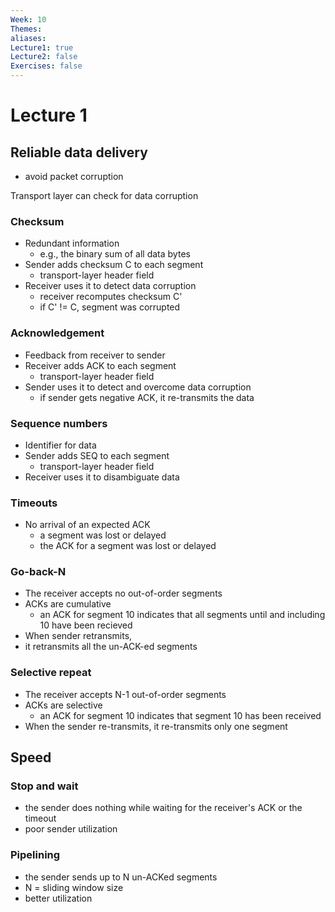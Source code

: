```yaml
---
Week: 10
Themes: 
aliases: 
Lecture1: true
Lecture2: false
Exercises: false
---
```


# Lecture 1

## Reliable data delivery
- avoid packet corruption

Transport layer can check for data corruption
### Checksum
- Redundant information
	- e.g., the binary sum of all data bytes
- Sender adds checksum C to each segment
	- transport-layer header field
- Receiver uses it to detect data corruption
	- receiver recomputes checksum C'
	- if C' != C, segment was corrupted

### Acknowledgement
- Feedback from receiver to sender
- Receiver adds ACK to each segment
	- transport-layer header field
- Sender uses it to detect and overcome data corruption
	- if sender gets negative ACK, it re-transmits the data

### Sequence numbers
- Identifier for data
- Sender adds SEQ to each segment
	- transport-layer header field
- Receiver uses it to disambiguate data

### Timeouts
- No arrival of an expected ACK
	- a segment was lost or delayed
	- the ACK for a segment was lost or delayed

### Go-back-N
- The receiver accepts no out-of-order segments
- ACKs are cumulative
	- an ACK for segment 10 indicates that all segments until and including 10 have been recieved
- When sender retransmits,
- it retransmits all the un-ACK-ed segments

### Selective repeat
- The receiver accepts N-1 out-of-order segments
- ACKs are selective
	- an ACK for segment 10 indicates that segment 10 has been received
- When the sender re-transmits, it re-transmits only one segment 

## Speed

### Stop and wait
- the sender does nothing while waiting for the receiver's ACK or the timeout
- poor sender utilization
### Pipelining
- the sender sends up to N un-ACKed segments
- N = sliding window size
- better utilization